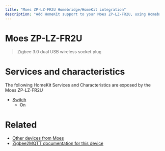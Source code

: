```yaml
---
title: "Moes ZP-LZ-FR2U Homebridge/HomeKit integration"
description: "Add HomeKit support to your Moes ZP-LZ-FR2U, using Homebridge, Zigbee2MQTT and homebridge-z2m."
---
```

<!---
This file has been GENERATED using src/docgen/docgen.ts
DO NOT EDIT THIS FILE MANUALLY!
-->
# Moes ZP-LZ-FR2U
> Zigbee 3.0 dual USB wireless socket plug


# Services and characteristics
The following HomeKit Services and Characteristics are exposed by
the Moes ZP-LZ-FR2U

* [Switch](../../switch.md)
  * On


# Related
* [Other devices from Moes](../index.md#moes)
* [Zigbee2MQTT documentation for this device](https://www.zigbee2mqtt.io/devices/ZP-LZ-FR2U.html)